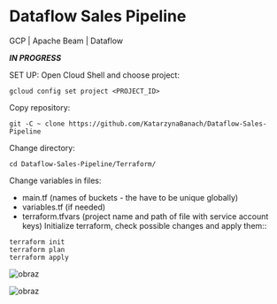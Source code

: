 # Dataflow Sales Pipeline
GCP | Apache Beam | Dataflow

**_IN PROGRESS_**


SET UP:
Open Cloud Shell and choose project:
```
gcloud config set project <PROJECT_ID>
```
Copy repository:
```
git -C ~ clone https://github.com/KatarzynaBanach/Dataflow-Sales-Pipeline
```
Change directory:
```
cd Dataflow-Sales-Pipeline/Terraform/
```
Change variables in files:
* main.tf (names of buckets - the have to be unique globally)
* variables.tf (if needed)
* terraform.tfvars (project name and path of file with service account keys)
Initialize terraform, check possible changes and apply them::
```
terraform init
terraform plan
terraform apply
```



![obraz](https://github.com/KatarzynaBanach/Dataflow-Sales-Pipeline/assets/102869680/78d581b8-8c7f-4220-a540-698e90a05e9d)



![obraz](https://github.com/KatarzynaBanach/Dataflow-Sales-Pipeline/assets/102869680/06c613a4-3058-43c1-bb59-b563a51ac5b2)
